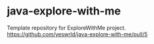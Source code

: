 # java-explore-with-me
Template repository for ExploreWithMe project.
https://github.com/yeswrld/java-explore-with-me/pull/5